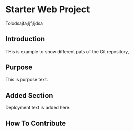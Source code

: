 # Starter Web Project

Tolodsajfa;ljf;ljdsa

## Introduction


THis is example to show different pats of the Git repository,

## Purpose

This is purpose text.

## Added Section

Deployment text is added here.

## How To Contribute